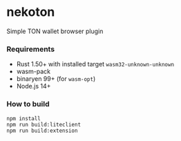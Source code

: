# nekoton
Simple TON wallet browser plugin

### Requirements

- Rust 1.50+ with installed target `wasm32-unknown-unknown`
- wasm-pack
- binaryen 99+ (for `wasm-opt`)
- Node.js 14+ 

### How to build

```
npm install
npm run build:liteclient
npm run build:extension
```
